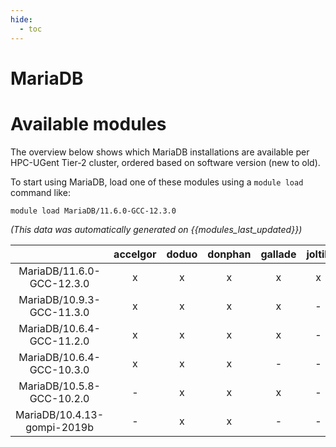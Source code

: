 ```yaml
---
hide:
  - toc
---
```


MariaDB
=======

# Available modules


The overview below shows which MariaDB installations are available per HPC-UGent Tier-2 cluster, ordered based on software version (new to old).

To start using MariaDB, load one of these modules using a `module load` command like:

```shell
module load MariaDB/11.6.0-GCC-12.3.0
```

*(This data was automatically generated on {{modules_last_updated}})*  

| |accelgor|doduo|donphan|gallade|joltik|shinx|skitty|
| :---: | :---: | :---: | :---: | :---: | :---: | :---: | :---: |
|MariaDB/11.6.0-GCC-12.3.0|x|x|x|x|x|x|x|
|MariaDB/10.9.3-GCC-11.3.0|x|x|x|x|-|-|-|
|MariaDB/10.6.4-GCC-11.2.0|x|x|x|x|-|-|-|
|MariaDB/10.6.4-GCC-10.3.0|x|x|x|-|-|-|-|
|MariaDB/10.5.8-GCC-10.2.0|-|x|x|x|-|-|-|
|MariaDB/10.4.13-gompi-2019b|-|x|x|-|-|-|-|
